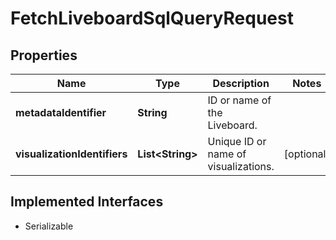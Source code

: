

# FetchLiveboardSqlQueryRequest


## Properties

| Name | Type | Description | Notes |
|------------ | ------------- | ------------- | -------------|
|**metadataIdentifier** | **String** | ID or name of the Liveboard. |  |
|**visualizationIdentifiers** | **List&lt;String&gt;** | Unique ID or name of visualizations. |  [optional] |


## Implemented Interfaces

* Serializable


